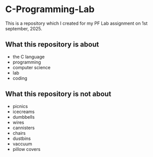 # C-Programming-Lab
This is a repository which I created for my PF Lab assignment on 1st september, 2025.

## What this repository is about
- the C language
- programming
- computer science
- lab
- coding

## What this repository is **not** about
- picnics
- icecreams
- dumbbells
- wires
- cannisters
- chairs
- dustbins
- vaccuum
- pillow covers
  
